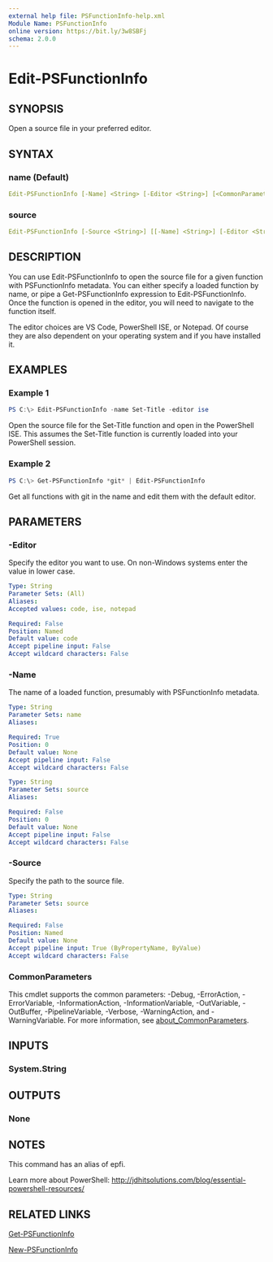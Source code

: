 ```yaml
---
external help file: PSFunctionInfo-help.xml
Module Name: PSFunctionInfo
online version: https://bit.ly/3w8SBFj
schema: 2.0.0
---
```


# Edit-PSFunctionInfo

## SYNOPSIS

Open a source file in your preferred editor.

## SYNTAX

### name (Default)

```yaml
Edit-PSFunctionInfo [-Name] <String> [-Editor <String>] [<CommonParameters>]
```

### source

```yaml
Edit-PSFunctionInfo [-Source <String>] [[-Name] <String>] [-Editor <String>] [<CommonParameters>]
```

## DESCRIPTION

You can use Edit-PSFunctionInfo to open the source file for a given function with PSFunctionInfo metadata. You can either specify a loaded function by name, or pipe a Get-PSFunctionInfo expression to Edit-PSFunctionInfo. Once the function is opened in the editor, you will need to navigate to the function itself.

The editor choices are VS Code, PowerShell ISE, or Notepad. Of course they are also dependent on your operating system and if you have installed it.

## EXAMPLES

### Example 1

```powershell
PS C:\> Edit-PSFunctionInfo -name Set-Title -editor ise
```

Open the source file for the Set-Title function and open in the PowerShell ISE. This assumes the Set-Title function is currently loaded into your PowerShell session.

### Example 2

```powershell
PS C:\> Get-PSFunctionInfo *git* | Edit-PSFunctionInfo
```

Get all functions with git in the name and edit them with the default editor.

## PARAMETERS

### -Editor

Specify the editor you want to use.
On non-Windows systems enter the value in lower case.

```yaml
Type: String
Parameter Sets: (All)
Aliases:
Accepted values: code, ise, notepad

Required: False
Position: Named
Default value: code
Accept pipeline input: False
Accept wildcard characters: False
```

### -Name

The name of a loaded function, presumably with PSFunctionInfo metadata.

```yaml
Type: String
Parameter Sets: name
Aliases:

Required: True
Position: 0
Default value: None
Accept pipeline input: False
Accept wildcard characters: False
```

```yaml
Type: String
Parameter Sets: source
Aliases:

Required: False
Position: 0
Default value: None
Accept pipeline input: False
Accept wildcard characters: False
```

### -Source

Specify the path to the source file.

```yaml
Type: String
Parameter Sets: source
Aliases:

Required: False
Position: Named
Default value: None
Accept pipeline input: True (ByPropertyName, ByValue)
Accept wildcard characters: False
```

### CommonParameters

This cmdlet supports the common parameters: -Debug, -ErrorAction, -ErrorVariable, -InformationAction, -InformationVariable, -OutVariable, -OutBuffer, -PipelineVariable, -Verbose, -WarningAction, and -WarningVariable. For more information, see [about_CommonParameters](http://go.microsoft.com/fwlink/?LinkID=113216).

## INPUTS

### System.String

## OUTPUTS

### None

## NOTES

This command has an alias of epfi.

Learn more about PowerShell: http://jdhitsolutions.com/blog/essential-powershell-resources/

## RELATED LINKS

[Get-PSFunctionInfo](Get-PSFunctionInfo.md)

[New-PSFunctionInfo](New-PSFunctionInfo.md)
